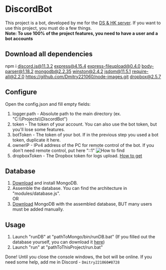 # DiscordBot
This project is a bot, developed by me for the [DS & HK server](https://discord.gg/7KUZFKv). If you want to use this project, you must do a few things. 
<br />**Note: To use 100% of the project features, you need to have a user and a bot accounts**

## Download all dependencies
npm i discord.js@11.3.2 express@4.15.4 express-fileupload@0.4.0 body-parser@1.18.2 mongodb@2.2.35 winston@2.4.2 jsdom@11.5.1 require-all@2.2.0 https://github.com/Dmitry221060/node-images.git dropbox@2.5.7

## Configure
Open the config.json and fill empty fields:

1. logger.path - Absolute path to the main directory (ex. "C:\\\\Projects\\\\DiscordBot")
2. token - The token of your account. You can also use the bot token, but you'll lose some features.
3. botToken - The token of your bot. If in the previous step you used a bot token, duplicate it here.
4. ownerIP - IPv4 address of the PC for remote control of the bot. If you don't need remote control, put here "::1" ![How to find](https://www.groovypost.com/wp-content/uploads/2009/10/image_417.png)
5. dropboxToken - The Dropbox token for logs upload. [How to get](https://blogs.dropbox.com/developers/2014/05/generate-an-access-token-for-your-own-account/)

## Database
1. [Download](https://www.mongodb.com/download-center#community) and install MongoDB.
2. Assemble the database. You can find the architecture in "modules/database.js".<br />
OR<br />
1. [Download](https://www.dropbox.com/s/cr1c8d8cb79hgo1/MongoDB.rar?dl=0) MongoDB with the assembled database, BUT many users must be added manually.

## Usage
1. Launch "runDB" at "pathToMongo/bin/runDB.bat" (If you filled out the database yourself, you can download it [here](https://www.dropbox.com/s/w5gofcpcw024qn6/runDB.bat?dl=0))
2. Launch "run" at "pathToThisProject/run.bat"


Done! Until you close the console windows, the bot will be online. If you need some help, add me in Discord - `Dmitry221060#8728`

